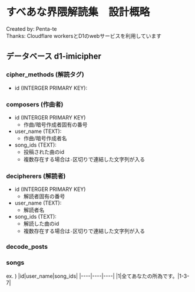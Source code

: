 # すべあな界隈解読集　設計概略
Created by: Penta-te  
Thanks: Cloudflare workersとD1のwebサービスを利用しています

## データベース d1-imicipher
### cipher_methods (解読タグ)
* id (INTERGER PRIMARY KEY): 

### composers (作曲者)
* id (INTERGER PRIMARY KEY) 
    * 作曲/暗号作成者固有の番号
* user_name (TEXT):
    * 作曲/暗号作成者名
* song_ids (TEXT):
    * 投稿された曲のid
    * 複数存在する場合は```-```区切りで連結した文字列が入る

### decipherers (解読者)
* id (INTERGER PRIMARY KEY) 
    * 解読者固有の番号
* user_name (TEXT):
    * 解読者名
* song_ids (TEXT):
    * 解読した曲のid
    * 複数存在する場合は```-```区切りで連結した文字列が入る
### decode_posts
### songs


ex. )
|id|user_name|song_ids|
|----|----|----|
|1|全てあなたの所為です。|1-3-7|
